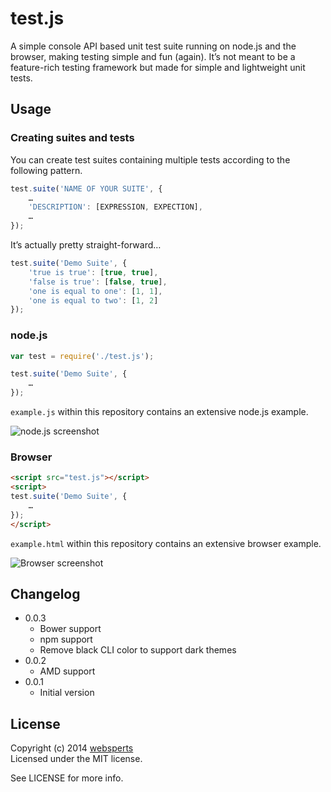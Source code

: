 # test.js

A simple console API based unit test suite running on node.js and the browser, making testing simple and fun (again). It’s not meant to be a feature-rich testing framework but made for simple and lightweight unit tests.

## Usage

### Creating suites and tests

You can create test suites containing multiple tests according to the following pattern.

```js
test.suite('NAME OF YOUR SUITE', {
	…
    'DESCRIPTION': [EXPRESSION, EXPECTION],
	…
});
```

It’s actually pretty straight-forward…

```js
test.suite('Demo Suite', {
	'true is true': [true, true],
	'false is true': [false, true],
	'one is equal to one': [1, 1],
	'one is equal to two': [1, 2]
});
```

### node.js

```js
var test = require('./test.js');

test.suite('Demo Suite', {
	…
});
```

`example.js` within this repository contains an extensive node.js example.

![node.js screenshot](http://websperts.com/testjs/node-screenshot.png)

### Browser

```html
<script src="test.js"></script>
<script>
test.suite('Demo Suite', {
	…
});
</script>
```

`example.html` within this repository contains an extensive browser example.

![Browser screenshot](http://websperts.com/testjs/browser-screenshot.png)

## Changelog

* 0.0.3
	* Bower support
	* npm support
	* Remove black CLI color to support dark themes
* 0.0.2
	* AMD support
* 0.0.1
	* Initial version

## License

Copyright (c) 2014 [websperts](http://websperts.com/)  
Licensed under the MIT license.

See LICENSE for more info.
